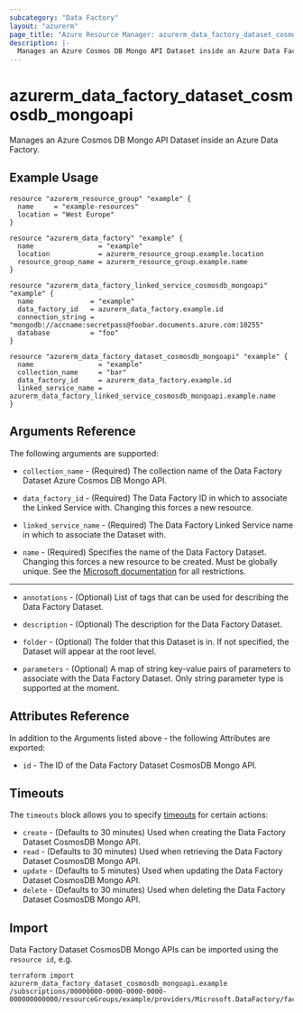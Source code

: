 ```yaml
---
subcategory: "Data Factory"
layout: "azurerm"
page_title: "Azure Resource Manager: azurerm_data_factory_dataset_cosmosdb_mongoapi"
description: |-
  Manages an Azure Cosmos DB Mongo API Dataset inside an Azure Data Factory.
---
```


# azurerm_data_factory_dataset_cosmosdb_mongoapi

Manages an Azure Cosmos DB Mongo API Dataset inside an Azure Data Factory.

## Example Usage

```hcl
resource "azurerm_resource_group" "example" {
  name     = "example-resources"
  location = "West Europe"
}

resource "azurerm_data_factory" "example" {
  name                = "example"
  location            = azurerm_resource_group.example.location
  resource_group_name = azurerm_resource_group.example.name
}

resource "azurerm_data_factory_linked_service_cosmosdb_mongoapi" "example" {
  name              = "example"
  data_factory_id   = azurerm_data_factory.example.id
  connection_string = "mongodb://accname:secretpass@foobar.documents.azure.com:10255"
  database          = "foo"
}

resource "azurerm_data_factory_dataset_cosmosdb_mongoapi" "example" {
  name                = "example"
  collection_name     = "bar"
  data_factory_id     = azurerm_data_factory.example.id
  linked_service_name = azurerm_data_factory_linked_service_cosmosdb_mongoapi.example.name
}
```

## Arguments Reference

The following arguments are supported:

* `collection_name` - (Required) The collection name of the Data Factory Dataset Azure Cosmos DB Mongo API.

* `data_factory_id` - (Required) The Data Factory ID in which to associate the Linked Service with. Changing this forces a new resource.

* `linked_service_name` - (Required) The Data Factory Linked Service name in which to associate the Dataset with.

* `name` - (Required) Specifies the name of the Data Factory Dataset. Changing this forces a new resource to be created. Must be globally unique. See the [Microsoft documentation](https://docs.microsoft.com/azure/data-factory/naming-rules) for all restrictions.

---

* `annotations` - (Optional) List of tags that can be used for describing the Data Factory Dataset.

* `description` - (Optional) The description for the Data Factory Dataset.

* `folder` - (Optional) The folder that this Dataset is in. If not specified, the Dataset will appear at the root level.

* `parameters` - (Optional) A map of string key-value pairs of parameters to associate with the Data Factory Dataset. Only string parameter type is supported at the moment.

## Attributes Reference

In addition to the Arguments listed above - the following Attributes are exported:

* `id` - The ID of the Data Factory Dataset CosmosDB Mongo API.

## Timeouts

The `timeouts` block allows you to specify [timeouts](https://www.terraform.io/language/resources/syntax#operation-timeouts) for certain actions:

* `create` - (Defaults to 30 minutes) Used when creating the Data Factory Dataset CosmosDB Mongo API.
* `read` - (Defaults to 30 minutes) Used when retrieving the Data Factory Dataset CosmosDB Mongo API.
* `update` - (Defaults to 5 minutes) Used when updating the Data Factory Dataset CosmosDB Mongo API.
* `delete` - (Defaults to 30 minutes) Used when deleting the Data Factory Dataset CosmosDB Mongo API.

## Import

Data Factory Dataset CosmosDB Mongo APIs can be imported using the `resource id`, e.g.

```shell
terraform import azurerm_data_factory_dataset_cosmosdb_mongoapi.example /subscriptions/00000000-0000-0000-0000-000000000000/resourceGroups/example/providers/Microsoft.DataFactory/factories/example/datasets/example
```
